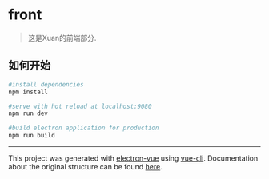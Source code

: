 # front

> 这是Xuan的前端部分.

## 如何开始

```bash
#install dependencies
npm install

#serve with hot reload at localhost:9080
npm run dev

#build electron application for production
npm run build

```

---

This project was generated with [electron-vue](https://github.com/SimulatedGREG/electron-vue) using [vue-cli](https://github.com/vuejs/vue-cli). Documentation about the original structure can be found [here](https://simulatedgreg.gitbooks.io/electron-vue/content/index.html).